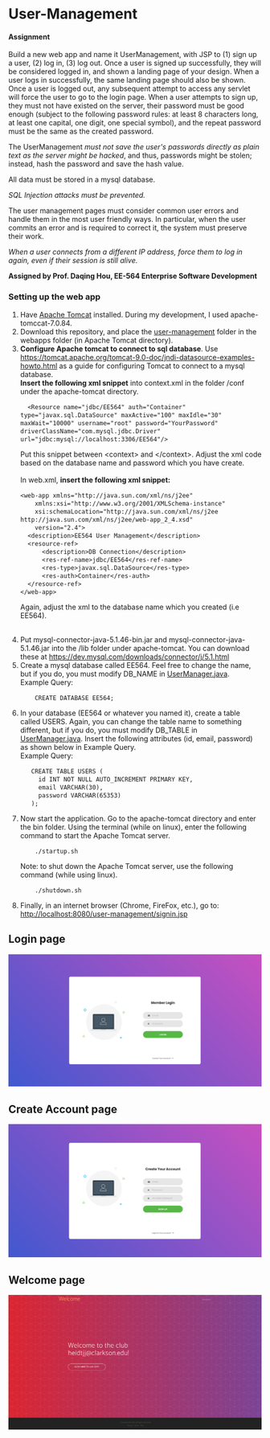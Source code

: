 # User-Management
<h4>Assignment</h4>
Build a new web app and name it UserManagement, with JSP to (1) sign up a user, (2) log in, (3) log out. Once a user is signed up successfully, they will be considered logged in, and shown a landing page of your design. When a user logs in successfully, the same landing page should also be shown. Once a user is logged out, any subsequent attempt to access any servlet will force the user to go to the login page. When a user attempts to sign up, they must not have existed on the server, their password must be good enough (subject to the following password rules: at least 8 characters long, at least one capital, one digit, one special symbol), and the repeat password must be the same as the created password. 

The UserManagement *must not save the user's passwords directly as plain text as the server might be hacked*, and thus, passwords might be stolen; instead, hash the password and save the hash value.

All data must be stored in a mysql database.

*SQL Injection attacks must be prevented.*

The user management pages must consider common user errors and handle them in the most user friendly ways. In particular, when the user commits an error and is required to correct it, the system must preserve their work.

*When a user connects from a different IP address, force them to log in again, even if their session is still alive.*

<strong>Assigned by Prof. Daqing Hou, EE-564 Enterprise Software Development</strong>

<h3>Setting up the web app</h3>
<ol type="1">
  <li>Have <a href="http://tomcat.apache.org/">Apache Tomcat</a> installed. During my development, I used apache-tomccat-7.0.84.</li>
  <li>Download this repository, and place the <a href="user-management">user-management</a> folder in the webapps folder (in Apache Tomcat directory).
  </li>
  <li>
    <strong>Configure Apache tomcat to connect to sql database</strong>. Use <a href="https://tomcat.apache.org/tomcat-9.0-doc/jndi-datasource-examples-howto.html">https://tomcat.apache.org/tomcat-9.0-doc/jndi-datasource-examples-howto.html</a> as a guide for configuring Tomcat to connect to a mysql database.
<br><strong>Insert the following xml snippet</strong> into context.xml in the folder /conf under the apache-tomcat directory.
    
~~~~
  <Resource name="jdbc/EE564" auth="Container" type="javax.sql.DataSource" maxActive="100" maxIdle="30" maxWait="10000" username="root" password="YourPassword" driverClassName="com.mysql.jdbc.Driver" url="jdbc:mysql://localhost:3306/EE564"/>
~~~~
Put this snippet between \<context> and \</context>. Adjust the xml code based on the database name and password which you have create.
<br><br> In web.xml, <strong>insert the following xml snippet:</strong>

~~~~
<web-app xmlns="http://java.sun.com/xml/ns/j2ee"
    xmlns:xsi="http://www.w3.org/2001/XMLSchema-instance"
    xsi:schemaLocation="http://java.sun.com/xml/ns/j2ee
http://java.sun.com/xml/ns/j2ee/web-app_2_4.xsd"
    version="2.4">
  <description>EE564 User Management</description>
  <resource-ref>
      <description>DB Connection</description>
      <res-ref-name>jdbc/EE564</res-ref-name>
      <res-type>javax.sql.DataSource</res-type>
      <res-auth>Container</res-auth>
  </resource-ref>
</web-app>
~~~~
Again, adjust the xml to the database name which you created (i.e EE564).
<br><br>
  </li>
<li>
Put mysql-connector-java-5.1.46-bin.jar and mysql-connector-java-5.1.46.jar into the /lib folder under apache-tomcat. You can download these at <a href="https://dev.mysql.com/downloads/connector/j/5.1.html">https://dev.mysql.com/downloads/connector/j/5.1.html</a>
</li>
  <li>Create a mysql database called EE564. Feel free to change the name, but if you do, you must modify DB_NAME in 
    <a href="user-management/WEB-INF/classes/UserManager/UserManager.java">UserManager.java</a>.
    <br>Example Query: 

~~~~
    CREATE DATABASE EE564;
~~~~
    
  </li>
  <li>In your database (EE564 or whatever you named it), create a table called USERS. Again, you can change the table name to something different, but if you do, you must modify DB_TABLE in <a href="user-management/WEB-INF/classes/UserManager/UserManager.java">UserManager.java</a>. Insert the following attributes (id, email, password) as shown below in Example Query.
 <br>Example Query: 

 ~~~~
    CREATE TABLE USERS (
      id INT NOT NULL AUTO_INCREMENT PRIMARY KEY, 
      email VARCHAR(30),
      password VARCHAR(65353)
    );
~~~~
  </li>
  <li>Now start the application. Go to the apache-tomcat directory and enter the bin folder. Using the terminal (while on linux), enter the following command to start the Apache Tomcat server.

~~~~
    ./startup.sh
~~~~
Note: to shut down the Apache Tomcat server, use the following command (while using linux).
~~~~
    ./shutdown.sh
~~~~
</li>
<li>Finally, in an internet browser (Chrome, FireFox, etc.), go to: <a href="http://localhost:8080/user-management/signin.jsp">http://localhost:8080/user-management/signin.jsp</a></li>

</ol>  

<h2>Login page</h2>
<img src="AppPhotos/signin.png" alt="Login Page">

<h2>Create Account page</h2>
<img src="AppPhotos/signup.png" alt="Create Account Page">

<h2>Welcome page</h2>
<img src="AppPhotos/welcome.png" alt="Welcome Page">

